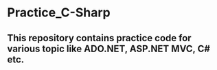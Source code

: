 # Practice_C-Sharp

## This repository contains practice code for various topic like ADO.NET, ASP.NET MVC, C# etc.
